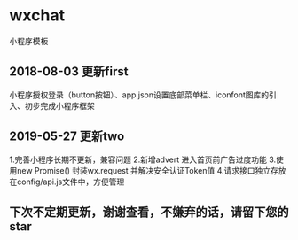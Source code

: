 # wxchat
小程序模板

## 2018-08-03  更新first
小程序授权登录（button按钮）、app.json设置底部菜单栏、iconfont图库的引入、初步完成小程序框架

## 2019-05-27  更新two
1.完善小程序长期不更新，兼容问题
2.新增advert 进入首页前广告过度功能
3.使用new Promise() 封装wx.request 并解决安全认证Token值
4.请求接口独立存放在config/api.js文件中，方便管理

## 下次不定期更新，谢谢查看，不嫌弃的话，请留下您的star

